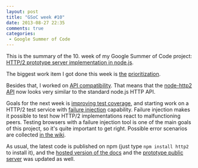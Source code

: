```yaml
---
layout: post
title: "GSoC week #10"
date: 2013-08-27 22:35
comments: true
categories: 
 - Google Summer of Code
---
```


This is the summary of the 10. week of my Google Summer of Code project: [HTTP/2 prototype server implementation in node.js](https://google-melange.appspot.com/gsoc/project/google/gsoc2013/molnarg/5001).

<!-- more -->

The biggest work item I got done this week is [the](https://github.com/molnarg/node-http2/issues/19) [prioritization](https://github.com/molnarg/node-http2/issues/20).

Besides that, I worked on [API compatibility](https://github.com/molnarg/node-http2/issues/32). That means that the [node-http2 API](https://github.com/molnarg/node-http2/wiki/Public-API) now looks very similar to the standard node.js HTTP API.

Goals for the next week is [improving test coverage](https://github.com/molnarg/node-http2/issues/43), and starting work on a HTTP/2 test service with [failure injection](https://github.com/molnarg/node-http2/issues/33) capability. Failure injection makes it possible to test how HTTP/2 implementations react to malfunctioning peers. Testing browsers with a failure injection tool is one of the main goals of this project, so it's quite important to get right. Possible error scenarios are collected [in the wiki](https://github.com/molnarg/node-http2/wiki/Error-Scenarios).

As usual, the latest code is published on npm (just type `npm install http2` to install it), and the [hosted version of the docs](http://molnarg.github.io/node-http2/doc/) and the [prototype public server](https://gabor.molnar.es:8080) was updated as well.

